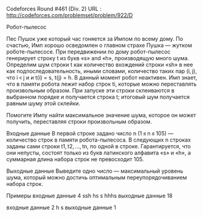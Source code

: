 Codeforces Round #461 (Div. 2) URL : http://codeforces.com/problemset/problem/922/D

Робот-пылесос

Пес Пушок уже который час гоняется за Импом по всему дому.
По счастью, Имп хорошо осведомлен о главном страхе Пушка — жутком роботе-пылесосе.
При передвижении по дому робот-пылесос генерирует строку t из букв «s» and «h», производящую много шума. 
Определим шум строки t как количество вхождений строки «sh» в нее как подпоследовательность, иными словами, 
количество таких пар (i, j), что i < j и  и t(i) = s, t(j) = h.
В данный момент робот неактивен. Имп знает, что в памяти робота лежит набор строк ti, 
которые можно переставлять произвольным образом. При запуске эти строки склеиваются в выбранном порядке и получается строка t; 
итоговый шум получается равным шуму этой склейки.

Помогите Импу найти максимальное значение шума, которое он может получить, переставляя строки произвольным образом.

Входные данные
В первой строке задано число n (1 ≤ n ≤ 105) — количество строк в памяти робота-пылесоса.
В следующих n строках заданы сами строки t1, t2, ..., tn, по одной в строке. Гарантируется, что они непусты, 
состоят только из букв латинского алфавита «s» и «h», а суммарная длина набора строк не превосходит 105.

Выходные данные
Выведите одно число — максимальный уровень шума, который можно достичь оптимальным переупорядочиванием набора строк.

Примеры
входные данные
4
ssh
hs
s
hhhs
выходные данные
18

входные данные
2
h
s
выходные данные
1
